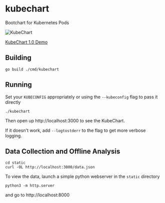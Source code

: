 # kubechart
Bootchart for Kubernetes Pods

![KubeChart](https://raw.githubusercontent.com/sjenning/kubechart/master/kubechart.png)

[KubeChart 1.0 Demo](https://www.youtube.com/watch?v=AVo6DeOI4_U)

## Building

```
go build ./cmd/kubechart
```

## Running

Set your `KUBECONFIG` appropriately or using the `--kubeconfig` flag to pass it directly

```
./kubechart
```

Then open up http://localhost:3000 to see the KubeChart.

If it doesn't work, add `--logtostderr` to the flag to get more verbose logging.

## Data Collection and Offline Analysis

```
cd static
curl -OL http://localhost:3000/data.json
```

To view the data, launch a simple python webserver in the `static` directory
```
python3 -m http.server
```
and go to http://localhost:8000


